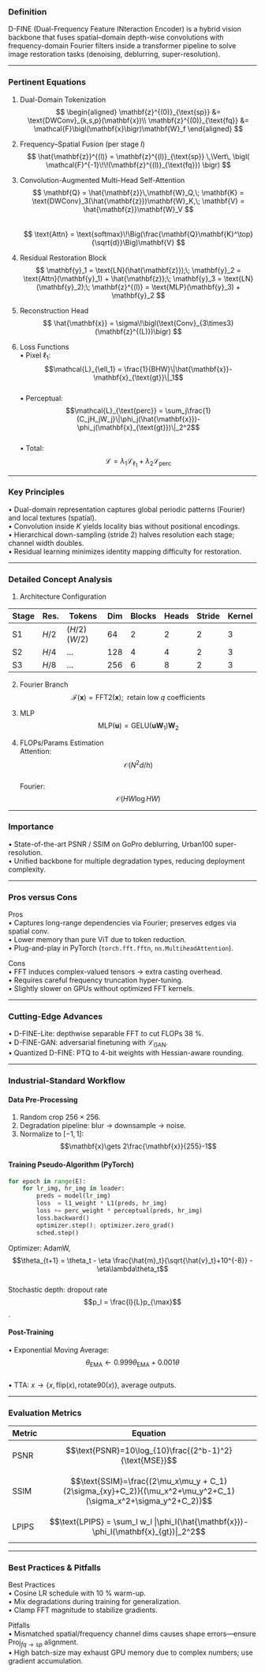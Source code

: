 ### Definition  
D-FINE (Dual-Frequency Feature INteraction Encoder) is a hybrid vision backbone that fuses spatial–domain depth-wise convolutions with frequency-domain Fourier filters inside a transformer pipeline to solve image restoration tasks (denoising, deblurring, super-resolution).

---

### Pertinent Equations  

1. Dual-Domain Tokenization  
$$
\begin{aligned}
\mathbf{z}^{(0)}_{\text{sp}} &= \text{DWConv}_{k,s,p}(\mathbf{x})\\
\mathbf{z}^{(0)}_{\text{fq}} &= \mathcal{F}\bigl(\mathbf{x}\bigr)\mathbf{W}_f
\end{aligned}
$$  

2. Frequency–Spatial Fusion (per stage $l$)  
$$
\hat{\mathbf{z}}^{(l)} = \mathbf{z}^{(l)}_{\text{sp}} \,\Vert\, \bigl( \mathcal{F}^{-1}\!\!(\mathbf{z}^{(l)}_{\text{fq}}) \bigr)
$$  

3. Convolution-Augmented Multi-Head Self-Attention  
$$
\mathbf{Q} = \hat{\mathbf{z}}\,\mathbf{W}_Q,\;
\mathbf{K} = \text{DWConv}_3(\hat{\mathbf{z}})\mathbf{W}_K,\;
\mathbf{V} = \hat{\mathbf{z}}\mathbf{W}_V
$$  
$$
\text{Attn} = \text{softmax}\!\Big(\frac{\mathbf{Q}\mathbf{K}^\top}{\sqrt{d}}\Big)\mathbf{V}
$$  

4. Residual Restoration Block  
$$
\mathbf{y}_1 = \text{LN}(\hat{\mathbf{z}});\;
\mathbf{y}_2 = \text{Attn}(\mathbf{y}_1) + \hat{\mathbf{z}};\;
\mathbf{y}_3 = \text{LN}(\mathbf{y}_2);\;
\mathbf{z}^{(l)} = \text{MLP}(\mathbf{y}_3) + \mathbf{y}_2
$$  

5. Reconstruction Head  
$$
\hat{\mathbf{x}} = \sigma\!\bigl(\text{Conv}_{3\times3}(\mathbf{z}^{(L)})\bigr)
$$  

6. Loss Functions  
• Pixel $\ell_1$:  $$\mathcal{L}_{\ell_1} = \frac{1}{BHW}\|\hat{\mathbf{x}}-\mathbf{x}_{\text{gt}}\|_1$$  
• Perceptual:  $$\mathcal{L}_{\text{perc}} = \sum_j\frac{1}{C_jH_jW_j}\|\phi_j(\hat{\mathbf{x}})-\phi_j(\mathbf{x}_{\text{gt}})\|_2^2$$  
• Total:  $$\mathcal{L}= \lambda_1\mathcal{L}_{\ell_1}+ \lambda_2\mathcal{L}_{\text{perc}}$$  

---

### Key Principles  

• Dual-domain representation captures global periodic patterns (Fourier) and local textures (spatial).  
• Convolution inside $K$ yields locality bias without positional encodings.  
• Hierarchical down-sampling (stride 2) halves resolution each stage; channel width doubles.  
• Residual learning minimizes identity mapping difficulty for restoration.

---

### Detailed Concept Analysis  

1. Architecture Configuration  

| Stage | Res. | Tokens | Dim | Blocks | Heads | Stride | Kernel |
|-------|------|--------|-----|--------|-------|--------|--------|
| S1 | $H/2$ | $(H/2)(W/2)$ | 64  | 2 | 2 | 2 | 3 |
| S2 | $H/4$ | … | 128 | 4 | 4 | 2 | 3 |
| S3 | $H/8$ | … | 256 | 6 | 8 | 2 | 3 |

2. Fourier Branch  
$$
\mathcal{F}(\mathbf{x}) = \text{FFT2}(\mathbf{x});\;\text{ retain low $q$ coefficients }
$$  

3. MLP  
$$
\text{MLP}(\mathbf{u}) = \text{GELU}\bigl(\mathbf{u}\mathbf{W}_1\bigr)\mathbf{W}_2
$$  

4. FLOPs/Params Estimation  
Attention: $$\mathcal{O}(N^2d/h)$$  
Fourier: $$\mathcal{O}(HW\log HW)$$  

---

### Importance  

• State-of-the-art PSNR / SSIM on GoPro deblurring, Urban100 super-resolution.  
• Unified backbone for multiple degradation types, reducing deployment complexity.

---

### Pros versus Cons  

Pros  
• Captures long-range dependencies via Fourier; preserves edges via spatial conv.  
• Lower memory than pure ViT due to token reduction.  
• Plug-and-play in PyTorch (`torch.fft.fftn`, `nn.MultiheadAttention`).  

Cons  
• FFT induces complex-valued tensors → extra casting overhead.  
• Requires careful frequency truncation hyper-tuning.  
• Slightly slower on GPUs without optimized FFT kernels.

---

### Cutting-Edge Advances  

• D-FINE-Lite: depthwise separable FFT to cut FLOPs 38 %.  
• D-FINE-GAN: adversarial finetuning with $\mathcal{L}_{\text{GAN}}$.  
• Quantized D-FINE: PTQ to 4-bit weights with Hessian-aware rounding.  

---

### Industrial-Standard Workflow  

#### Data Pre-Processing  

1. Random crop $256{\times}256$.  
2. Degradation pipeline: blur $\to$ downsample $\to$ noise.  
3. Normalize to $[-1,1]$:  $$\mathbf{x}\gets 2\frac{\mathbf{x}}{255}-1$$  

#### Training Pseudo-Algorithm (PyTorch)  

```python
for epoch in range(E):
    for lr_img, hr_img in loader:
        preds = model(lr_img)
        loss  = l1_weight * L1(preds, hr_img)
        loss += perc_weight * perceptual(preds, hr_img)
        loss.backward()
        optimizer.step(); optimizer.zero_grad()
        sched.step()
```

Optimizer: AdamW, $$\theta_{t+1} = \theta_t - \eta \frac{\hat{m}_t}{\sqrt{\hat{v}_t}+10^{-8}} - \eta\lambda\theta_t$$  
Stochastic depth: dropout rate $$p_l = \frac{l}{L}p_{\max}$$.

#### Post-Training  

• Exponential Moving Average: $$\theta_{\text{EMA}}\leftarrow 0.999\theta_{\text{EMA}}+0.001\theta$$  
• TTA: $x\to\{x, \text{flip}(x), \text{rotate90}(x)\}$, average outputs.  

---

### Evaluation Metrics  

| Metric | Equation |
|--------|----------|
| PSNR | $$\text{PSNR}=10\log_{10}\frac{(2^b-1)^2}{\text{MSE}}$$ |
| SSIM | $$\text{SSIM}=\frac{(2\mu_x\mu_y + C_1)(2\sigma_{xy}+C_2)}{(\mu_x^2+\mu_y^2+C_1)(\sigma_x^2+\sigma_y^2+C_2)}$$ |
| LPIPS | $$\text{LPIPS} = \sum_l w_l \|\phi_l(\hat{\mathbf{x}})-\phi_l(\mathbf{x}_{gt})\|_2^2$$ |

---

### Best Practices & Pitfalls  

Best Practices  
• Cosine LR schedule with 10 % warm-up.  
• Mix degradations during training for generalization.  
• Clamp FFT magnitude to stabilize gradients.  

Pitfalls  
• Mismatched spatial/frequency channel dims causes shape errors—ensure $\text{Proj}_{fq\to sp}$ alignment.  
• High batch-size may exhaust GPU memory due to complex numbers; use gradient accumulation.